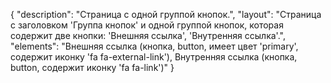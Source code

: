{
"description": "Страница с одной группой кнопок.",
"layout": "Страница с заголовком 'Группа кнопок' и одной группой кнопок, которая содержит две кнопки: 'Внешняя ссылка', 'Внутренняя ссылка'.",
"elements": "Внешняя ссылка (кнопка, button, имеет цвет 'primary', содержит иконку 'fa fa-external-link'),
Внутренняя ссылка (кнопка, button, содержит иконку 'fa fa-link')"
}